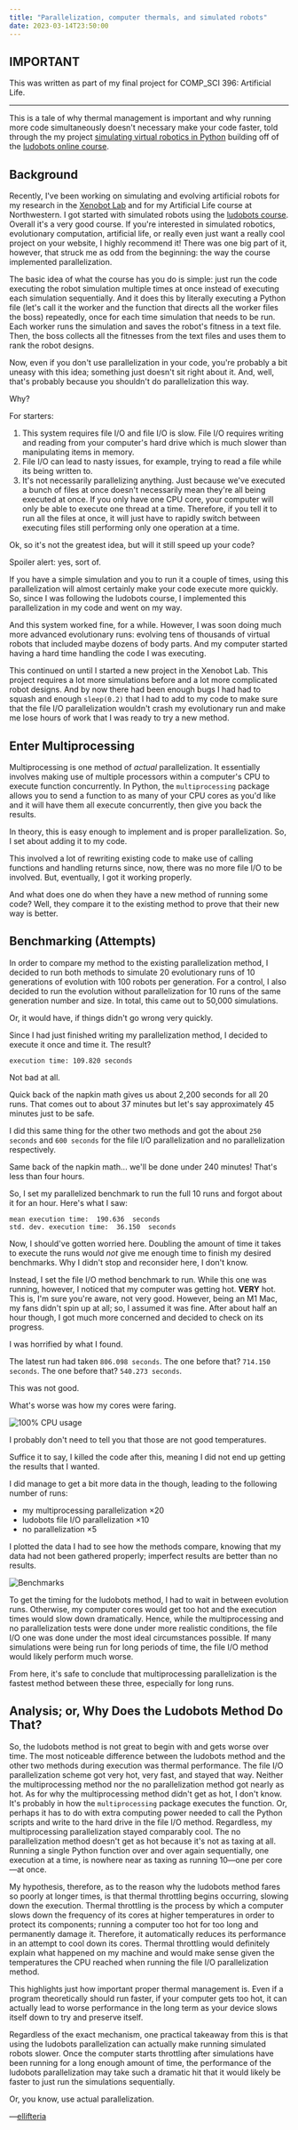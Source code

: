 ```yaml
---
title: "Parallelization, computer thermals, and simulated robots"
date: 2023-03-14T23:50:00
---
```


## IMPORTANT

This was written as part of my final project for COMP_SCI 396: Artificial Life.

---

This is a tale of why thermal management is important and why running more code simultaneously doesn't necessary make your code faster, told through the my project [simulating virtual robotics in Python](https://github.com/ellifteria/pyro-corpus) building off of the [ludobots online course](https://reddit.com/r/ludobots).

## Background

Recently, I've been working on simulating and evolving artificial robots for my research in the [Xenobot Lab](https://xenobot.group) and for my Artificial Life course at Northwestern.
I got started with simulated robots using the [ludobots course](https://reddit/r/ludobots).
Overall it's a very good course.
If you're interested in simulated robotics, evolutionary computation, artificial life, or really even just want a really cool project on your website, I highly recommend it!
There was one big part of it, however, that struck me as odd from the beginning: the way the course implemented parallelization.

The basic idea of what the course has you do is simple: just run the code executing the robot simulation multiple times at once instead of executing each simulation sequentially.
And it does this by literally executing a Python file (let's call it the worker and the function that directs all the worker files the boss) repeatedly, once for each time simulation that needs to be run.
Each worker runs the simulation and saves the robot's fitness in a text file.
Then, the boss collects all the fitnesses from the text files and uses them to rank the robot designs.

Now, even if you don't use parallelization in your code, you're probably a bit uneasy with this idea; something just doesn't sit right about it.
And, well, that's probably because you shouldn't do parallelization this way.

Why?

For starters:

1. This system requires file I/O and file I/O is slow. File I/O requires writing and reading from your computer's hard drive which is much slower than manipulating items in memory.
2. File I/O can lead to nasty issues, for example, trying to read a file while its being written to.
3. It's not necessarily parallelizing anything. Just because we've executed a bunch of files at once doesn't necessarily mean they're all being executed at once. If you only have one CPU core, your computer will only be able to execute one thread at a time. Therefore, if you tell it to run all the files at once, it will just have to rapidly switch between executing files still performing only one operation at a time.

Ok, so it's not the greatest idea, but will it still speed up your code?

Spoiler alert: yes, sort of.

If you have a simple simulation and you to run it a couple of times, using this parallelization will almost certainly make your code execute more quickly.
So, since I was following the ludobots course, I implemented this parallelization in my code and went on my way.

And this system worked fine, for a while.
However, I was soon doing much more advanced evolutionary runs: evolving tens of thousands of virtual robots that included maybe dozens of body parts.
And my computer started having a hard time handling the code I was executing.

This continued on until I started a new project in the Xenobot Lab.
This project requires a lot more simulations before and a lot more complicated robot designs.
And by now there had been enough bugs I had had to squash and enough `sleep(0.2)` that I had to add to my code to make sure that the file I/O parallelization wouldn't crash my evolutionary run and make me lose hours of work that I was ready to try a new method.

## Enter Multiprocessing

Multiprocessing is one method of *actual* parallelization.
It essentially involves making use of multiple processors within a computer's CPU to execute function concurrently.
In Python, the `multiprocessing` package allows you to send a function to as many of your CPU cores as you'd like and it will have them all execute concurrently, then give you back the results.

In theory, this is easy enough to implement and is proper parallelization.
So, I set about adding it to my code.

This involved a lot of rewriting existing code to make use of calling functions and handling returns since, now, there was no more file I/O to be involved.
But, eventually, I got it working properly.

And what does one do when they have a new method of running some code?
Well, they compare it to the existing method to prove that their new way is better.

## Benchmarking (Attempts)

In order to compare my method to the existing parallelization method, I decided to run both methods to simulate 20 evolutionary runs of 10 generations of evolution with 100 robots per generation.
For a control, I also decided to run the evolution without parallelization for 10 runs of the same generation number and size.
In total, this came out to 50,000 simulations.

Or, it would have, if things didn't go wrong very quickly.

Since I had just finished writing my parallelization method, I decided to execute it once and time it.
The result?

```text
execution time: 109.820 seconds
```

Not bad at all.

Quick back of the napkin math gives us about 2,200 seconds for all 20 runs.
That comes out to about 37 minutes but let's say approximately 45 minutes just to be safe.

I did this same thing for the other two methods and got the about `250 seconds` and `600 seconds` for the file I/O parallelization and no parallelization respectively.

Same back of the napkin math... we'll be done under 240 minutes!
That's less than four hours.

So, I set my parallelized benchmark to run the full 10 runs and forgot about it for an hour.
Here's what I saw:

```text
mean execution time:  190.636  seconds
std. dev. execution time:  36.150  seconds
```

Now, I should've gotten worried here.
Doubling the amount of time it takes to execute the runs would *not* give me enough time to finish my desired benchmarks.
Why I didn't stop and reconsider here, I don't know.

Instead, I set the file I/O method benchmark to run.
While this one was running, however, I noticed that my computer was getting hot.
**VERY** hot.
This is, I'm sure you're aware, not very good.
However, being an M1 Mac, my fans didn't spin up at all; so, I assumed it was fine.
After about half an hour though, I got much more concerned and decided to check on its progress.

I was horrified by what I found.

The latest run had taken `806.098 seconds`.
The one before that? `714.150 seconds`.
The one before that? `540.273 seconds`.

This was not good.

What's worse was how my cores were faring.

![100% CPU usage](100cpu.png)

I probably don't need to tell you that those are not good temperatures.

Suffice it to say, I killed the code after this, meaning I did not end up getting the results that I wanted.

I did manage to get a bit more data in the though, leading to the following number of runs:

- my multiprocessing parallelization &times;20
- ludobots file I/O parallelization &times;10
- no parallelization &times;5

I plotted the data I had to see how the methods compare, knowing that my data had not been gathered properly; imperfect results are better than no results.

![Benchmarks](benchmarks.png)

To get the timing for the ludobots method, I had to wait in between evolution runs.
Otherwise, my computer cores would get too hot and the execution times would slow down dramatically.
Hence, while the multiprocessing and no parallelization tests were done under more realistic conditions, the file I/O one was done under the most ideal circumstances possible.
If many simulations were being run for long periods of time, the file I/O method would likely perform much worse.

From here, it's safe to conclude that multiprocessing parallelization is the fastest method between these three, especially for long runs.

## Analysis; or, Why Does the Ludobots Method Do That?

So, the ludobots method is not great to begin with and gets worse over time.
The most noticeable difference between the ludobots method and the other two methods during execution was thermal performance.
The file I/O parallelization scheme got very hot, very fast, and stayed that way.
Neither the multiprocessing method nor the no parallelization method got nearly as hot.
As for why the multiprocessing method didn't get as hot, I don't know. It's probably in how the `multiprocessing` package executes the function.
Or, perhaps it has to do with extra computing power needed to call the Python scripts and write to the hard drive in the file I/O method.
Regardless, my multiprocessing parallelization stayed comparably cool.
The no parallelization method doesn't get as hot because it's not as taxing at all.
Running a single Python function over and over again sequentially, one execution at a time, is nowhere near as taxing as running 10&mdash;one per core&mdash;at once.

My hypothesis, therefore, as to the reason why the ludobots method fares so poorly at longer times, is that thermal throttling begins occurring, slowing down the execution.
Thermal throttling is the process by which a computer slows down the frequency of its cores at higher temperatures in order to protect its components; running a computer too hot for too long and permanently damage it.
Therefore, it automatically reduces its performance in an attempt to cool down its cores.
Thermal throttling would definitely explain what happened on my machine and would make sense given the temperatures the CPU reached when running the file I/O parallelization method.

This highlights just how important proper thermal management is.
Even if a program theoretically should run faster, if your computer gets too hot, it can actually lead to worse performance in the long term as your device slows itself down to try and preserve itself.

Regardless of the exact mechanism, one practical takeaway from this is that using the ludobots parallelization can actually make running simulated robots slower.
Once the computer starts throttling after simulations have been running for a long enough amount of time, the performance of the ludobots parallelization may take such a dramatic hit that it would likely be faster to just run the simulations sequentially.

Or, you know, use actual parallelization.

<!-- - You can find the [ludobots parallelized code here](https://github.com/ellifteria/pyro-corpus)!
- You can find the [multiprocessing parallelized code here](https://github.com/ellifteria/pyro-corpus/tree/multiprocessing)!
- And you find a [simple example of how to implement multiprocessing in ludobots here](https://github.com/ellifteria/ludobots/tree/multiprocessing)! -->

—[ellifteria](https://ellifteria.github.io)
